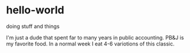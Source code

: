 # hello-world
doing stuff and things 

I'm just a dude that spent far to many years in public accounting.
PB&J is my favorite food. In a normal week I eat 4-6 variotions of this classic.
